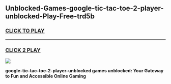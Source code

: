 
## Unblocked-Games-google-tic-tac-toe-2-player-unblocked-Play-Free-trd5b
<h3>
<a href="https://premium76.site?title=google-tic-tac-toe-2-player-unblocked&ref=18A1">CLICK TO PLAY</a></h3>
<hr>

<h3>
<a href="https://premium76.site?title=google-tic-tac-toe-2-player-unblocked&ref=18A1">CLICK 2 PLAY</a>
  
</h3>

<a href="https://premium76.site?title=google-tic-tac-toe-2-player-unblocked&ref=18A1"><img src="https://clearcache.store/games.png"></a>


**google-tic-tac-toe-2-player-unblocked games unblocked: Your Gateway to Fun and Accessible Online Gaming**
